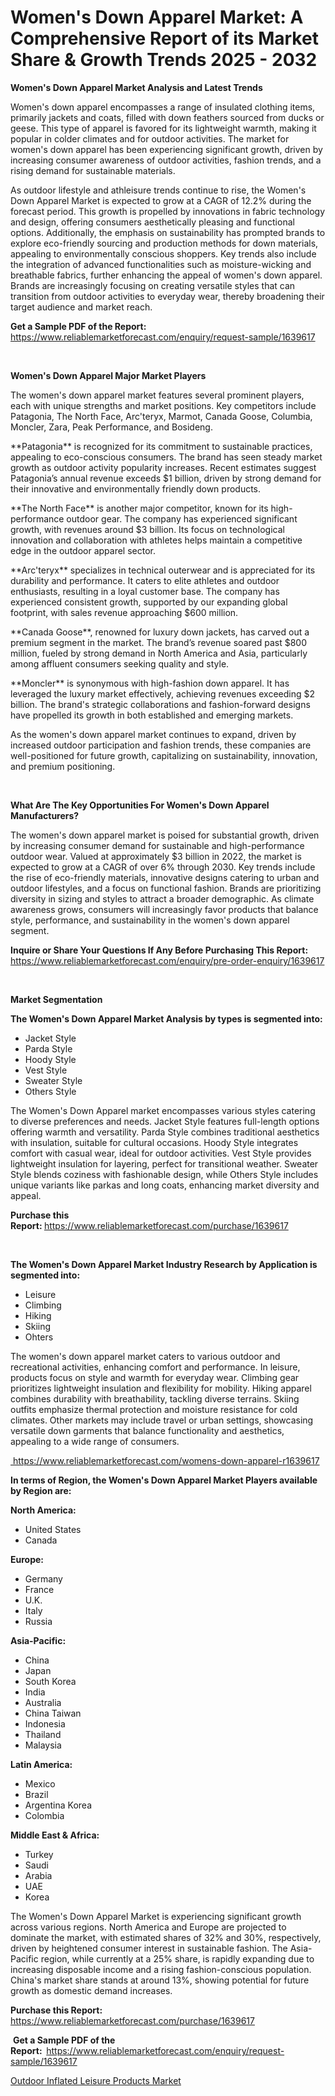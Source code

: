 <p><h1>Women's Down Apparel Market: A Comprehensive Report of its Market Share & Growth Trends 2025 - 2032</h1></p><p><strong>Women's Down Apparel Market Analysis and Latest Trends</strong></p>
<p><p>Women's down apparel encompasses a range of insulated clothing items, primarily jackets and coats, filled with down feathers sourced from ducks or geese. This type of apparel is favored for its lightweight warmth, making it popular in colder climates and for outdoor activities. The market for women's down apparel has been experiencing significant growth, driven by increasing consumer awareness of outdoor activities, fashion trends, and a rising demand for sustainable materials.</p><p>As outdoor lifestyle and athleisure trends continue to rise, the Women's Down Apparel Market is expected to grow at a CAGR of 12.2% during the forecast period. This growth is propelled by innovations in fabric technology and design, offering consumers aesthetically pleasing and functional options. Additionally, the emphasis on sustainability has prompted brands to explore eco-friendly sourcing and production methods for down materials, appealing to environmentally conscious shoppers. Key trends also include the integration of advanced functionalities such as moisture-wicking and breathable fabrics, further enhancing the appeal of women's down apparel. Brands are increasingly focusing on creating versatile styles that can transition from outdoor activities to everyday wear, thereby broadening their target audience and market reach.</p></p>
<p><strong>Get a Sample PDF of the Report:&nbsp;</strong> <a href="https://www.reliablemarketforecast.com/enquiry/request-sample/1639617?utm_campaign=1832&utm_medium=2&utm_source=Github&utm_content=ia&utm_term=09022025&utm_id=womens-down-apparel">https://www.reliablemarketforecast.com/enquiry/request-sample/1639617</a></p>
<p>&nbsp;</p>
<p><strong>Women's Down Apparel Major Market Players</strong></p>
<p><p>The women's down apparel market features several prominent players, each with unique strengths and market positions. Key competitors include Patagonia, The North Face, Arc'teryx, Marmot, Canada Goose, Columbia, Moncler, Zara, Peak Performance, and Bosideng.</p><p>**Patagonia** is recognized for its commitment to sustainable practices, appealing to eco-conscious consumers. The brand has seen steady market growth as outdoor activity popularity increases. Recent estimates suggest Patagonia’s annual revenue exceeds $1 billion, driven by strong demand for their innovative and environmentally friendly down products.</p><p>**The North Face** is another major competitor, known for its high-performance outdoor gear. The company has experienced significant growth, with revenues around $3 billion. Its focus on technological innovation and collaboration with athletes helps maintain a competitive edge in the outdoor apparel sector.</p><p>**Arc'teryx** specializes in technical outerwear and is appreciated for its durability and performance. It caters to elite athletes and outdoor enthusiasts, resulting in a loyal customer base. The company has experienced consistent growth, supported by our expanding global footprint, with sales revenue approaching $600 million.</p><p>**Canada Goose**, renowned for luxury down jackets, has carved out a premium segment in the market. The brand’s revenue soared past $800 million, fueled by strong demand in North America and Asia, particularly among affluent consumers seeking quality and style.</p><p>**Moncler** is synonymous with high-fashion down apparel. It has leveraged the luxury market effectively, achieving revenues exceeding $2 billion. The brand's strategic collaborations and fashion-forward designs have propelled its growth in both established and emerging markets.</p><p>As the women's down apparel market continues to expand, driven by increased outdoor participation and fashion trends, these companies are well-positioned for future growth, capitalizing on sustainability, innovation, and premium positioning.</p></p>
<p>&nbsp;</p>
<p><strong>What Are The Key Opportunities For Women's Down Apparel Manufacturers?</strong></p>
<p><p>The women's down apparel market is poised for substantial growth, driven by increasing consumer demand for sustainable and high-performance outdoor wear. Valued at approximately $3 billion in 2022, the market is expected to grow at a CAGR of over 6% through 2030. Key trends include the rise of eco-friendly materials, innovative designs catering to urban and outdoor lifestyles, and a focus on functional fashion. Brands are prioritizing diversity in sizing and styles to attract a broader demographic. As climate awareness grows, consumers will increasingly favor products that balance style, performance, and sustainability in the women's down apparel segment.</p></p>
<p><strong>Inquire or Share Your Questions If Any Before Purchasing This Report:</strong> <a href="https://www.reliablemarketforecast.com/enquiry/pre-order-enquiry/1639617?utm_campaign=1832&utm_medium=2&utm_source=Github&utm_content=ia&utm_term=09022025&utm_id=womens-down-apparel">https://www.reliablemarketforecast.com/enquiry/pre-order-enquiry/1639617</a></p>
<p>&nbsp;</p>
<p><strong>Market Segmentation</strong></p>
<p><strong>The Women's Down Apparel Market Analysis by types is segmented into:</strong></p>
<p><ul><li>Jacket Style</li><li>Parda Style</li><li>Hoody Style</li><li>Vest Style</li><li>Sweater Style</li><li>Others Style</li></ul></p>
<p><p>The Women's Down Apparel market encompasses various styles catering to diverse preferences and needs. Jacket Style features full-length options offering warmth and versatility. Parda Style combines traditional aesthetics with insulation, suitable for cultural occasions. Hoody Style integrates comfort with casual wear, ideal for outdoor activities. Vest Style provides lightweight insulation for layering, perfect for transitional weather. Sweater Style blends coziness with fashionable design, while Others Style includes unique variants like parkas and long coats, enhancing market diversity and appeal.</p></p>
<p><strong>Purchase this Report:&nbsp;</strong><a href="https://www.reliablemarketforecast.com/purchase/1639617?utm_campaign=1832&utm_medium=2&utm_source=Github&utm_content=ia&utm_term=09022025&utm_id=womens-down-apparel">https://www.reliablemarketforecast.com/purchase/1639617</a></p>
<p>&nbsp;</p>
<p><strong>The Women's Down Apparel Market Industry Research by Application is segmented into:</strong></p>
<p><ul><li>Leisure</li><li>Climbing</li><li>Hiking</li><li>Skiing</li><li>Ohters</li></ul></p>
<p><p>The women's down apparel market caters to various outdoor and recreational activities, enhancing comfort and performance. In leisure, products focus on style and warmth for everyday wear. Climbing gear prioritizes lightweight insulation and flexibility for mobility. Hiking apparel combines durability with breathability, tackling diverse terrains. Skiing outfits emphasize thermal protection and moisture resistance for cold climates. Other markets may include travel or urban settings, showcasing versatile down garments that balance functionality and aesthetics, appealing to a wide range of consumers.</p></p>
<p><a href="https://www.reliablemarketforecast.com/womens-down-apparel-r1639617?utm_campaign=1832&utm_medium=2&utm_source=Github&utm_content=ia&utm_term=09022025&utm_id=womens-down-apparel">&nbsp;https://www.reliablemarketforecast.com/womens-down-apparel-r1639617</a></p>
<p><strong>In terms of Region, the Women's Down Apparel Market Players available by Region are:</strong></p>
<p>
    <p> <strong> North America: </strong>
        <ul>
            <li>United States</li>
            <li>Canada</li>
        </ul>
        </p> 
    <p> <strong> Europe: </strong>
        <ul>
            <li>Germany</li>
            <li>France</li>
            <li>U.K.</li>
            <li>Italy</li>
            <li>Russia</li>
        </ul>
        </p> 
    <p> <strong> Asia-Pacific: </strong>
        <ul>
            <li>China</li>
            <li>Japan</li>
            <li>South Korea</li>
            <li>India</li>
            <li>Australia</li>
            <li>China Taiwan</li>
            <li>Indonesia</li>
            <li>Thailand</li>
            <li>Malaysia</li>
        </ul>
        </p> 
    <p> <strong> Latin America: </strong>
        <ul>
            <li>Mexico</li>
            <li>Brazil</li>
            <li>Argentina Korea</li>
            <li>Colombia</li>
        </ul>
        </p> 
    <p> <strong> Middle East & Africa: </strong>
        <ul>
            <li>Turkey</li>
            <li>Saudi</li>
            <li>Arabia</li>
            <li>UAE</li>
            <li>Korea</li>
        </ul>
    </p>
    </p>
<p><p>The Women's Down Apparel Market is experiencing significant growth across various regions. North America and Europe are projected to dominate the market, with estimated shares of 32% and 30%, respectively, driven by heightened consumer interest in sustainable fashion. The Asia-Pacific region, while currently at a 25% share, is rapidly expanding due to increasing disposable income and a rising fashion-conscious population. China's market share stands at around 13%, showing potential for future growth as domestic demand increases.</p></p>
<p><strong>Purchase this Report: </strong><a href="https://www.reliablemarketforecast.com/purchase/1639617?utm_campaign=1832&utm_medium=2&utm_source=Github&utm_content=ia&utm_term=09022025&utm_id=womens-down-apparel">https://www.reliablemarketforecast.com/purchase/1639617</a></p>
<p>&nbsp;<strong>Get a Sample PDF of the Report:&nbsp;&nbsp;</strong><a href="https://www.reliablemarketforecast.com/enquiry/request-sample/1639617?utm_campaign=1832&utm_medium=2&utm_source=Github&utm_content=ia&utm_term=09022025&utm_id=womens-down-apparel">https://www.reliablemarketforecast.com/enquiry/request-sample/1639617</a></p>
<p><strong></strong></p>
<p><p><a href="https://github.com/AKSHATREPORTPRIME/Market-Research-Report-List-7/blob/main/outdoor-inflated-leisure-products-market.md?utm_campaign=1832&utm_medium=2&utm_source=Github&utm_content=ia&utm_term=09022025&utm_id=womens-down-apparel">Outdoor Inflated Leisure Products Market</a></p></p>